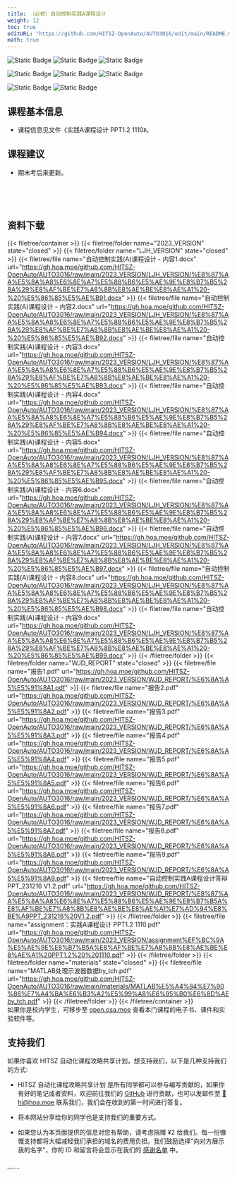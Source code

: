 ```yaml
---
title: （必修）自动控制实践A课程设计
weight: 12
toc: true
editURL: "https://github.com/HITSZ-OpenAuto/AUTO3016/edit/main/README.md"
math: true
---
```


![Static Badge](https://img.shields.io/badge/%E8%80%83%E6%9F%A5%E8%AF%BE-green)
![Static Badge](https://img.shields.io/badge/课程设计-green)
![Static Badge](https://img.shields.io/badge/%E5%AD%A6%E5%88%86-1-moccasin)

![Static Badge](https://img.shields.io/badge/%E6%88%90%E7%BB%A9%E6%9E%84%E6%88%90-gold)  ![Static Badge](https://img.shields.io/badge/实验报告-10%25*9=90%25-wheat)  ![Static Badge](https://img.shields.io/badge/答辩-10%25-wheat)

![Static Badge](https://img.shields.io/badge/总学时40-gold)   ![Static Badge](https://img.shields.io/badge/实验4学时*10-moccasin)

## 课程基本信息
- 课程信息见文件《实践A课程设计 PPT1.2  1110》。

## 课程建议
- 期末考后来更新。
<br>
<br>
<br>


## 资料下载

{{< filetree/container >}}
  {{< filetree/folder name="2023_VERSION" state="closed" >}}
  {{< filetree/folder name="LJH_VERSION" state="closed" >}}
    {{< filetree/file name="自动控制实践(A)课程设计 - 内容1.docx" url="https://gh.hoa.moe/github.com/HITSZ-OpenAuto/AUTO3016/raw/main/2023_VERSION/LJH_VERSION/%E8%87%AA%E5%8A%A8%E6%8E%A7%E5%88%B6%E5%AE%9E%E8%B7%B5%28A%29%E8%AF%BE%E7%A8%8B%E8%AE%BE%E8%AE%A1%20-%20%E5%86%85%E5%AE%B91.docx" >}}
    {{< filetree/file name="自动控制实践(A)课程设计 - 内容2.docx" url="https://gh.hoa.moe/github.com/HITSZ-OpenAuto/AUTO3016/raw/main/2023_VERSION/LJH_VERSION/%E8%87%AA%E5%8A%A8%E6%8E%A7%E5%88%B6%E5%AE%9E%E8%B7%B5%28A%29%E8%AF%BE%E7%A8%8B%E8%AE%BE%E8%AE%A1%20-%20%E5%86%85%E5%AE%B92.docx" >}}
    {{< filetree/file name="自动控制实践(A)课程设计 - 内容3.docx" url="https://gh.hoa.moe/github.com/HITSZ-OpenAuto/AUTO3016/raw/main/2023_VERSION/LJH_VERSION/%E8%87%AA%E5%8A%A8%E6%8E%A7%E5%88%B6%E5%AE%9E%E8%B7%B5%28A%29%E8%AF%BE%E7%A8%8B%E8%AE%BE%E8%AE%A1%20-%20%E5%86%85%E5%AE%B93.docx" >}}
    {{< filetree/file name="自动控制实践(A)课程设计 - 内容4.docx" url="https://gh.hoa.moe/github.com/HITSZ-OpenAuto/AUTO3016/raw/main/2023_VERSION/LJH_VERSION/%E8%87%AA%E5%8A%A8%E6%8E%A7%E5%88%B6%E5%AE%9E%E8%B7%B5%28A%29%E8%AF%BE%E7%A8%8B%E8%AE%BE%E8%AE%A1%20-%20%E5%86%85%E5%AE%B94.docx" >}}
    {{< filetree/file name="自动控制实践(A)课程设计 - 内容5.docx" url="https://gh.hoa.moe/github.com/HITSZ-OpenAuto/AUTO3016/raw/main/2023_VERSION/LJH_VERSION/%E8%87%AA%E5%8A%A8%E6%8E%A7%E5%88%B6%E5%AE%9E%E8%B7%B5%28A%29%E8%AF%BE%E7%A8%8B%E8%AE%BE%E8%AE%A1%20-%20%E5%86%85%E5%AE%B95.docx" >}}
    {{< filetree/file name="自动控制实践(A)课程设计 - 内容6.docx" url="https://gh.hoa.moe/github.com/HITSZ-OpenAuto/AUTO3016/raw/main/2023_VERSION/LJH_VERSION/%E8%87%AA%E5%8A%A8%E6%8E%A7%E5%88%B6%E5%AE%9E%E8%B7%B5%28A%29%E8%AF%BE%E7%A8%8B%E8%AE%BE%E8%AE%A1%20-%20%E5%86%85%E5%AE%B96.docx" >}}
    {{< filetree/file name="自动控制实践(A)课程设计 - 内容7.docx" url="https://gh.hoa.moe/github.com/HITSZ-OpenAuto/AUTO3016/raw/main/2023_VERSION/LJH_VERSION/%E8%87%AA%E5%8A%A8%E6%8E%A7%E5%88%B6%E5%AE%9E%E8%B7%B5%28A%29%E8%AF%BE%E7%A8%8B%E8%AE%BE%E8%AE%A1%20-%20%E5%86%85%E5%AE%B97.docx" >}}
    {{< filetree/file name="自动控制实践(A)课程设计 - 内容8.docx" url="https://gh.hoa.moe/github.com/HITSZ-OpenAuto/AUTO3016/raw/main/2023_VERSION/LJH_VERSION/%E8%87%AA%E5%8A%A8%E6%8E%A7%E5%88%B6%E5%AE%9E%E8%B7%B5%28A%29%E8%AF%BE%E7%A8%8B%E8%AE%BE%E8%AE%A1%20-%20%E5%86%85%E5%AE%B98.docx" >}}
    {{< filetree/file name="自动控制实践(A)课程设计 - 内容9.docx" url="https://gh.hoa.moe/github.com/HITSZ-OpenAuto/AUTO3016/raw/main/2023_VERSION/LJH_VERSION/%E8%87%AA%E5%8A%A8%E6%8E%A7%E5%88%B6%E5%AE%9E%E8%B7%B5%28A%29%E8%AF%BE%E7%A8%8B%E8%AE%BE%E8%AE%A1%20-%20%E5%86%85%E5%AE%B99.docx" >}}
  {{< /filetree/folder >}}
  {{< filetree/folder name="WJD_REPORT" state="closed" >}}
    {{< filetree/file name="报告1.pdf" url="https://gh.hoa.moe/github.com/HITSZ-OpenAuto/AUTO3016/raw/main/2023_VERSION/WJD_REPORT/%E6%8A%A5%E5%91%8A1.pdf" >}}
    {{< filetree/file name="报告2.pdf" url="https://gh.hoa.moe/github.com/HITSZ-OpenAuto/AUTO3016/raw/main/2023_VERSION/WJD_REPORT/%E6%8A%A5%E5%91%8A2.pdf" >}}
    {{< filetree/file name="报告3.pdf" url="https://gh.hoa.moe/github.com/HITSZ-OpenAuto/AUTO3016/raw/main/2023_VERSION/WJD_REPORT/%E6%8A%A5%E5%91%8A3.pdf" >}}
    {{< filetree/file name="报告4.pdf" url="https://gh.hoa.moe/github.com/HITSZ-OpenAuto/AUTO3016/raw/main/2023_VERSION/WJD_REPORT/%E6%8A%A5%E5%91%8A4.pdf" >}}
    {{< filetree/file name="报告5.pdf" url="https://gh.hoa.moe/github.com/HITSZ-OpenAuto/AUTO3016/raw/main/2023_VERSION/WJD_REPORT/%E6%8A%A5%E5%91%8A5.pdf" >}}
    {{< filetree/file name="报告6.pdf" url="https://gh.hoa.moe/github.com/HITSZ-OpenAuto/AUTO3016/raw/main/2023_VERSION/WJD_REPORT/%E6%8A%A5%E5%91%8A6.pdf" >}}
    {{< filetree/file name="报告7.pdf" url="https://gh.hoa.moe/github.com/HITSZ-OpenAuto/AUTO3016/raw/main/2023_VERSION/WJD_REPORT/%E6%8A%A5%E5%91%8A7.pdf" >}}
    {{< filetree/file name="报告8.pdf" url="https://gh.hoa.moe/github.com/HITSZ-OpenAuto/AUTO3016/raw/main/2023_VERSION/WJD_REPORT/%E6%8A%A5%E5%91%8A8.pdf" >}}
    {{< filetree/file name="报告9.pdf" url="https://gh.hoa.moe/github.com/HITSZ-OpenAuto/AUTO3016/raw/main/2023_VERSION/WJD_REPORT/%E6%8A%A5%E5%91%8A9.pdf" >}}
    {{< filetree/file name="自动控制实践A课程设计答辩PPT_231216 V1.2.pdf" url="https://gh.hoa.moe/github.com/HITSZ-OpenAuto/AUTO3016/raw/main/2023_VERSION/WJD_REPORT/%E8%87%AA%E5%8A%A8%E6%8E%A7%E5%88%B6%E5%AE%9E%E8%B7%B5A%E8%AF%BE%E7%A8%8B%E8%AE%BE%E8%AE%A1%E7%AD%94%E8%BE%A9PPT_231216%20V1.2.pdf" >}}
  {{< /filetree/folder >}}
    {{< filetree/file name="assignment：实践A课程设计 PPT1.2  1110.pdf" url="https://gh.hoa.moe/github.com/HITSZ-OpenAuto/AUTO3016/raw/main/2023_VERSION/assignment%EF%BC%9A%E5%AE%9E%E8%B7%B5A%E8%AF%BE%E7%A8%8B%E8%AE%BE%E8%AE%A1%20PPT1.2%20%201110.pdf" >}}
  {{< /filetree/folder >}}
  {{< filetree/folder name="materials" state="closed" >}}
    {{< filetree/file name="MATLAB处理示波器数据by_tch.pdf" url="https://gh.hoa.moe/github.com/HITSZ-OpenAuto/AUTO3016/raw/main/materials/MATLAB%E5%A4%84%E7%90%86%E7%A4%BA%E6%B3%A2%E5%99%A8%E6%95%B0%E6%8D%AEby_tch.pdf" >}}
  {{< /filetree/folder >}}
{{< /filetree/container >}}
<br>
如果你是校内学生，可移步至 [open.osa.moe](https://open.osa.moe/openauto/AUTO3016) 查看本门课程的电子书、课件和实验软件等。
<br>


## 支持我们

如果你喜欢 HITSZ 自动化课程攻略共享计划，想支持我们，以下是几种支持我们的方式:

- HITSZ 自动化课程攻略共享计划 是所有同学都可以参与编写贡献的，如果你有好的笔记或者资料，欢迎前往我们的 [GitHub](https://github.com/HITSZ-OpenAuto) 进行贡献，也可以发邮件至 [📮hi@hoa.moe](mailto:hi@hoa.moe) 联系我们，我们会在收到的第一时间进行答复。

- 将本网站分享给你的同学也是支持我们的重要方式。

- 如果您认为本页面提供的信息对您有帮助，请考虑捐赠 ¥2 给我们。每一份慷慨支持都将大幅减轻我们承担的域名的费用负担。我们鼓励选择“向对方展示我的名字”，你的 ID 和留言将会显示在我们的 [感谢名单](https://hoa.moe/sponsor/#感谢名单) 中。

<br>
<img src="/images/sponsor.webp" alt="Reward_Code" style="zoom:25%; display: block; margin: 0 auto;" />
